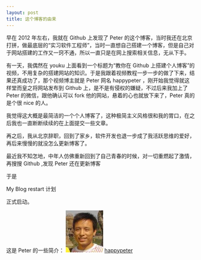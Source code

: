 ```yaml
---
layout: post
title: 这个博客的由来
---
```


早在 2012 年左右，我就在 Github 上发现了 Peter 的这个博客，当时我还在北京打拼，做最底层的“实习软件工程师”，当时一直想自己搭建一个博客，但是自己对于网站搭建的工作又一窍不通，所以一直只是在网上搜索相关信息，无从下手。

有一天，我偶然在 youku 上面看到一个标题为“教你在 Github 上搭建个人博客”的视频，不用复杂的搭建网站的知识。于是我跟着视频教程一步一步的做了下来，结果还真成功了，那个视频博主就是 Peter 网名 happypeter ，刚开始我觉得就这样堂而皇之将网站发布到 Github 上，是不是有侵权的嫌疑，不过后来我加上了 Peter 的微信，跟他确认可以 fork 他的网站，悬着的心也就放下来了，Peter 真的是个很 nice 的人。

我觉得这大概是最简洁的一个个人博客了，这种极简主义风格很和我的胃口，在之后我也一直断断续续的在上面提交一些文章。

再之后，我从北京辞职，回到了家乡，软件开发也退一步成了我活跃思维的爱好，再后来慢慢的就没怎么更新博客了。

最近我不知怎地，中年人仿佛重新回到了自己青春的时候，对一切重燃起了激情，再搜搜 Github ,发现 Peter 还在更新博客


于是

My Blog restart 计划

正式启动。


这是 Peter 的一些简介：
<img src="./images/peter.jpg" alt="Peter Face" />
[happypeter](./peter.html)